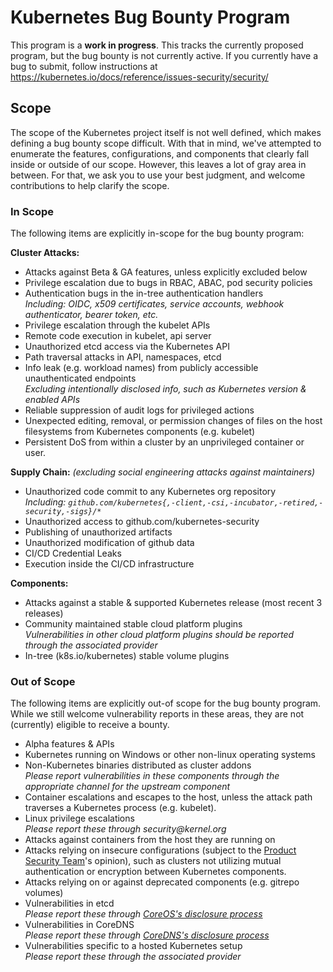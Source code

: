 # Kubernetes Bug Bounty Program

This program is a **work in progress**. This tracks the currently proposed program, but the bug
bounty is not currently active. If you currently have a bug to submit, follow instructions at https://kubernetes.io/docs/reference/issues-security/security/

## Scope

The scope of the Kubernetes project itself is not well defined, which makes defining a bug bounty
scope difficult. With that in mind, we've attempted to enumerate the features, configurations, and
components that clearly fall inside or outside of our scope. However, this leaves a lot of gray area
in between. For that, we ask you to use your best judgment, and welcome contributions to help
clarify the scope.

### In Scope

The following items are explicitly in-scope for the bug bounty program:

**Cluster Attacks:**

- Attacks against Beta & GA features, unless explicitly excluded below
- Privilege escalation due to bugs in RBAC, ABAC, pod security policies
- Authentication bugs in the in-tree authentication handlers<br>
  _Including: OIDC, x509 certificates, service accounts, webhook authenticator, bearer token, etc._
- Privilege escalation through the kubelet APIs
- Remote code execution in kubelet, api server
- Unauthorized etcd access via the Kubernetes API
- Path traversal attacks in API, namespaces, etcd
- Info leak (e.g. workload names) from publicly accessible unauthenticated endpoints<br>
  _Excluding intentionally disclosed info, such as Kubernetes version & enabled APIs_
- Reliable suppression of audit logs for privileged actions
- Unexpected editing, removal, or permission changes of files on the host filesystems from
  Kubernetes components (e.g. kubelet)
- Persistent DoS from within a cluster by an unprivileged container or user.

**Supply Chain:** _(excluding social engineering attacks against maintainers)_

- Unauthorized code commit to any Kubernetes org repository<br>
  _Including: `github.com/kubernetes{,-client,-csi,-incubator,-retired,-security,-sigs}/*`_
- Unauthorized access to github.com/kubernetes-security
- Publishing of unauthorized artifacts
- Unauthorized modification of github data
- CI/CD Credential Leaks
- Execution inside the CI/CD infrastructure

**Components:**

- Attacks against a stable & supported Kubernetes release (most recent 3 releases)
- Community maintained stable cloud platform plugins<br>
  _Vulnerabilities in other cloud platform plugins should be reported through the associated provider_
- In-tree (k8s.io/kubernetes) stable volume plugins

### Out of Scope

The following items are explicitly out-of scope for the bug bounty program. While we still welcome
vulnerability reports in these areas, they are not (currently) eligible to receive a bounty.

- Alpha features & APIs
- Kubernetes running on Windows or other non-linux operating systems
- Non-Kubernetes binaries distributed as cluster addons<br>
  _Please report vulnerabilities in these components through the appropriate channel for the
  upstream component_
- Container escalations and escapes to the host, unless the attack path traverses a Kubernetes
  process (e.g. kubelet).
- Linux privilege escalations<br>
  _Please report these through security@kernel.org_
- Attacks against containers from the host they are running on
- Attacks relying on insecure configurations (subject to the [Product Security Team][]'s opinion),
  such as clusters not utilizing mutual authentication or encryption between Kubernetes components.
- Attacks relying on or against deprecated components (e.g. gitrepo volumes)
- Vulnerabilities in etcd<br>
  _Please report these through [CoreOS's disclosure process][]_
- Vulnerabilities in CoreDNS<br>
  _Please report these through [CoreDNS's disclosure process][]_
- Vulnerabilities specific to a hosted Kubernetes setup<br>
  _Please report these through the associated provider_

[Product Security Team]: https://github.com/kubernetes/sig-release/blob/master/security-release-process-documentation/security-release-process.md#product-security-team-pst
[CoreOS's disclosure process]: https://coreos.com/security/disclosure/
[CoreDNS's disclosure process]: https://github.com/coredns/coredns#security
